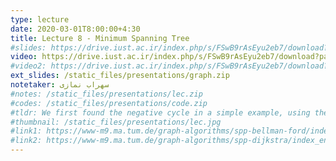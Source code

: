 ```yaml
---
type: lecture
date: 2020-03-01T8:00:00+4:30
title: Lecture 8 - Minimum Spanning Tree
#slides: https://drive.iust.ac.ir/index.php/s/FSwB9rAsEyu2eb7/download?path=%2FSlides&files=S6.pdf
video: https://drive.iust.ac.ir/index.php/s/FSwB9rAsEyu2eb7/download?path=%2FVideos&files=S8.mp4
#video2: https://drive.iust.ac.ir/index.php/s/FSwB9rAsEyu2eb7/download?path=%2FVideos&files=S6b.mp4
ext_slides: /static_files/presentations/graph.zip
notetaker: سهراب نمازی
#notes: /static_files/presentations/lec.zip
#codes: /static_files/presentations/code.zip
#tldr: We first found the negative cycle in a simple example, using the Bellman-Ford algorithm. Next, we wrote the pseudocode for it. Next, we explained how we can find all nodes reachable through a negative cycle (infinite arbitrage). Finally, we developed the bidirectional dijkstra algorithm.
#thumbnail: /static_files/presentations/lec.jpg
#link1: https://www-m9.ma.tum.de/graph-algorithms/spp-bellman-ford/index_en.html
#link2: https://www-m9.ma.tum.de/graph-algorithms/spp-dijkstra/index_en.html
---
```

